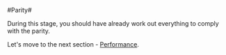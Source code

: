 #Parity#

During this stage, you should have already work out everything to comply with the parity.

Let's move to the next section - [Performance](https://github.com/Azure/AzureGlobalConnectionCenter/edit/master/PlayBook/Operating%20and%20Supporting/Guidance/Performance.md).

